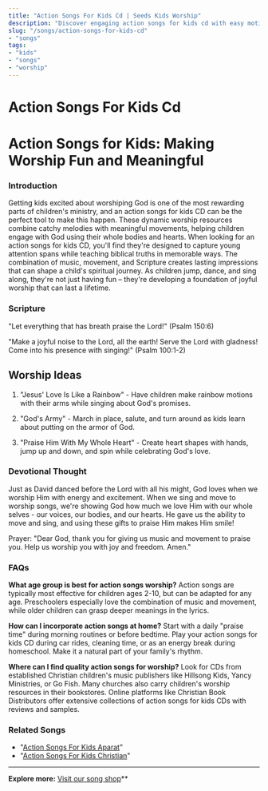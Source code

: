 ```yaml
---
title: "Action Songs For Kids Cd | Seeds Kids Worship"
description: "Discover engaging action songs for kids cd with easy motions and biblical lessons. Perfect for children's worship, Sunday school, and family devotions."
slug: "/songs/action-songs-for-kids-cd"
- "songs"
tags:
- "kids"
- "songs"
- "worship"
---
```


# Action Songs For Kids Cd

# Action Songs for Kids: Making Worship Fun and Meaningful

### Introduction
Getting kids excited about worshiping God is one of the most rewarding parts of children's ministry, and an action songs for kids CD can be the perfect tool to make this happen. These dynamic worship resources combine catchy melodies with meaningful movements, helping children engage with God using their whole bodies and hearts. When looking for an action songs for kids CD, you'll find they're designed to capture young attention spans while teaching biblical truths in memorable ways. The combination of music, movement, and Scripture creates lasting impressions that can shape a child's spiritual journey. As children jump, dance, and sing along, they're not just having fun – they're developing a foundation of joyful worship that can last a lifetime.

### Scripture
"Let everything that has breath praise the Lord!" (Psalm 150:6)

"Make a joyful noise to the Lord, all the earth! Serve the Lord with gladness! Come into his presence with singing!" (Psalm 100:1-2)

## Worship Ideas
1. "Jesus' Love Is Like a Rainbow" - Have children make rainbow motions with their arms while singing about God's promises.

2. "God's Army" - March in place, salute, and turn around as kids learn about putting on the armor of God.

3. "Praise Him With My Whole Heart" - Create heart shapes with hands, jump up and down, and spin while celebrating God's love.

### Devotional Thought
Just as David danced before the Lord with all his might, God loves when we worship Him with energy and excitement. When we sing and move to worship songs, we're showing God how much we love Him with our whole selves - our voices, our bodies, and our hearts. He gave us the ability to move and sing, and using these gifts to praise Him makes Him smile!

Prayer: "Dear God, thank you for giving us music and movement to praise you. Help us worship you with joy and freedom. Amen."

### FAQs
**What age group is best for action songs worship?**
Action songs are typically most effective for children ages 2-10, but can be adapted for any age. Preschoolers especially love the combination of music and movement, while older children can grasp deeper meanings in the lyrics.

**How can I incorporate action songs at home?**
Start with a daily "praise time" during morning routines or before bedtime. Play your action songs for kids CD during car rides, cleaning time, or as an energy break during homeschool. Make it a natural part of your family's rhythm.

**Where can I find quality action songs for worship?**
Look for CDs from established Christian children's music publishers like Hillsong Kids, Yancy Ministries, or Go Fish. Many churches also carry children's worship resources in their bookstores. Online platforms like Christian Book Distributors offer extensive collections of action songs for kids CDs with reviews and samples.

### Related Songs

- "[Action Songs For Kids Aparat](/songs/action-songs-for-kids-aparat/)"
- "[Action Songs For Kids Christian](/songs/action-songs-for-kids-christian/)"

---

**Explore more:** [Visit our song shop](https://seedskidsworship.com/shop)**

<!-- Schema Markup -->
<script type="application/ld+json">
{
  "@context": "https://schema.org",
  "@type": "MusicRecording",
  "name": "Action Songs For Kids Cd",
  "byArtist": {
    "@type": "MusicGroup",
    "name": "Seeds Kids Worship"
  },
  "isFamilyFriendly": true,
  "url": "https://seedskidsworship.com/songs/action-songs-for-kids-cd/"
}
</script>